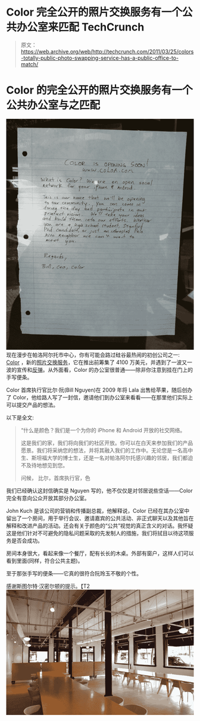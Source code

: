 # Color 完全公开的照片交换服务有一个公共办公室来匹配 TechCrunch

> 原文：<https://web.archive.org/web/http://techcrunch.com/2011/03/25/colors-totally-public-photo-swapping-service-has-a-public-office-to-match/>

# Color 的完全公开的照片交换服务有一个公共办公室与之匹配

![](img/7db25f9ca1f6990a9937cd9d25705c08.png)
现在漫步在帕洛阿尔托市中心，你有可能会路过硅谷最热闹的初创公司之一: [Color](https://web.archive.org/web/20230203013125/http://www.color.com/) ，新的[照片交换服务](https://web.archive.org/web/20230203013125/https://techcrunch.com/2011/03/23/color-looks-to-reinvent-social-interaction-with-its-mobile-photo-app-and-41-million-in-funding/)，它在推出前筹集了 4100 万美元，并遇到了一波又一波的宣传和[反弹](https://web.archive.org/web/20230203013125/https://techcrunch.com/2011/03/25/color-backlash/)。从外面看，Color 的办公室很普通——除非你注意到挂在门上的手写便条。

Color 首席执行官比尔·阮(Bill Nguyen)在 2009 年将 Lala 出售给苹果，随后创办了 Color，他给路人写了一封信，邀请他们到办公室来看看——在那里他们实际上可以提交产品的想法。

以下是全文:

> “什么是颜色？我们是一个为你的 iPhone 和 Android 开放的社交网络。
> 
> 这是我们的家，我们将向我们的社区开放。你可以在白天来参加我们的产品愿景。我们将采纳您的想法，并将其融入我们的工作中。无论您是一名高中生、斯坦福大学的博士生，还是一名对帕洛阿尔托感兴趣的邻居，我们都迫不及待地想见到您。
> 
> 问候，
> 比尔，首席执行官，色

我们已经确认这封信确实是 Nguyen 写的，他不仅仅是对邻居说些空话——Color 完全有意向公众开放其部分办公室。

John Kuch 是该公司的营销和传播副总裁，他解释说，Color 已经在其办公室中留出了一个房间，用于举行会议、邀请嘉宾的公共活动、非正式聊天以及其他旨在解释和改进产品的活动。还会有关于颜色的“公共”视觉的真正含义的对话。我怀疑这是他们针对不可避免的隐私问题采取的先发制人的措施，我们将拭目以待这项服务是否会成功。

房间本身很大，看起来像一个餐厅，配有长长的木桌。外部有窗户，这样人们可以看到里面(同样，符合公共主题)。

至于那张手写的便条——它真的很符合阮玲玉不敬的个性。

感谢斯图尔特·汉密尔顿的提示。【T2![](img/2d66472cc246b55e215412f26c4c6407.png)